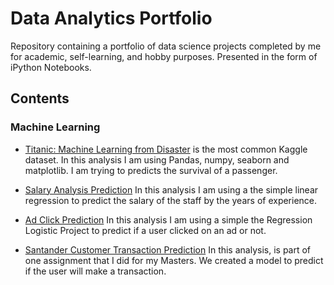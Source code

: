 # Data Analytics Portfolio 

Repository containing a portfolio of data science projects completed by me for academic, self-learning, and hobby purposes. Presented in the form of iPython Notebooks.

## Contents

### Machine Learning 

* [Titanic: Machine Learning from Disaster](https://github.com/claytonbarrozo/Data-Analytics/blob/master/Titanic%20Survivor%20Prediction%20.ipynb) is the most common Kaggle dataset. In this analysis I am using Pandas, numpy, seaborn and matplotlib. I am trying to predicts the survival of a passenger.

* [Salary Analysis Prediction](https://github.com/claytonbarrozo/Data-Analytics/blob/master/Salary%20Analysis%20prediction%20-%20Linear%20Regression.ipynb) In this analysis I am using a the simple linear regression to predict the salary of the staff by the years of experience.

* [Ad Click Prediction](https://github.com/claytonbarrozo/Data-Analytics/blob/master/Regression%20Logistic%20project.ipynb) In this analysis I am using a simple the Regression Logistic Project to predict if a user clicked on an ad or not. 

* [Santander Customer Transaction Prediction](https://github.com/claytonbarrozo/Data-Analytics/blob/master/Data-Analytics-Assignment.ipynb) In this analysis, is part of one assignment that I did for my Masters. We created a model to predict if the user will make a transaction.
